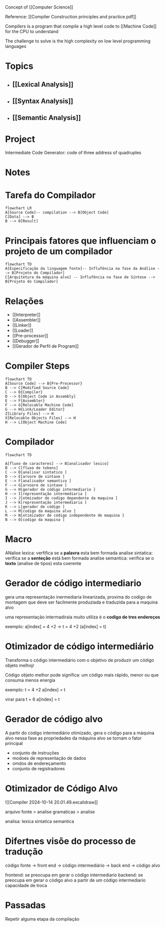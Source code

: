 Concept of [[Computer Science]]

Reference: [[Compiler Construction principles and practice.pdf]]

Compilers is a program that compile a high level code to [[Machine Code]] for the CPU to understand

The challenge to solve is the high complexity on low level programming languages

# Topics

- ## [[Lexical Analysis]]
- ## [[Syntax Analysis]]
- ## [[Semantic Analysis]]

# Project

Intermediate Code Generator: code of three address of quadruples

# Notes

# Tarefa do Compilador

```mermaid
flowchart LR
A[Source Code]-- compilation --> B[Object Code]
C[Data] --> B
B --> D[Result]
```

# Principais fatores que influenciam o projeto de um compilador

```mermaid
flowchart TD
A[Especificação da linguagem fonte]-- Influfência na fase da Análise --> B[Projeto do Compilador]
C[Arquitetura da máquina alvo] -- Influfência na fase de Síntese --> B[Projeto do Compilador]
```

# Relações

- [[Interpreter]]
- [[Assembler]]
- [[Linker]]
- [[Loader]]
- [[Pre-processor]]
- [[Debugger]]
- [[Gerador de Perfil de Program]]

# Compiler Steps

```mermaid
flowchart TD
A[Source Code] --> B{Pre-Processor}
B --> C[Modified Source Code]
C --> D{Compiler}
D --> E[Object Code in Assembly]
E --> F{Assembler}
F --> G[Relocable Machine Code]
G --> H{Link/Loader Editor}
Z[Library Files] --> H
X[Relocable Objects Files] --> H
H --> L[Object Machine Code]
```

# Compilador

```mermaid
flowchart TD

A[fluxo de caracteres] --> B[analisador lexico]
B --> C[fluxo de tokens]
C --> D[analisar sintatico ]
D --> E[arvore de sintaxe ]
E --> F[analisador semantico ]
F --> G[arvoore de sintaxe ]
G --> H[gerador de código intermediario ]
H --> I[representação intermediaria ]
I --> J[otmizador de codigo dependente da maquina ]
J --> K[representação intermediaria ]
K --> L[gerador de código ]
L --> M[codigo da maquina alvo ]
M --> N[otimizador de código independente de maquina ]
N --> O[codigo da maquina ]
```

# Macro

ANalise lexica: verfifica se a **palavra** esta bem formada
analise sintatica: verifica se a **senteção** está bem formada
analise semantica: verifica se o **texto** (analise de tipos) esta coerente

# Gerador de código intermediario

gera uma representação inermediaria linearizada, proxima do codigo de montagem que deve ser facilmente produziada e traduzida para a maquina alvo

uma representação intermadiraia muito utiliza é o **codigo de tres endereços**

exemplo: a[index] = 4 +2 -> t = 4 +2 (a[index] = t)

# Otimizador de código intermediário

Transforma o código intermediário com o objetivo de produzir um código objeto melhojr

Código objeto melhor pode significa: um código mais rápido, menor ou que consuma menos energia

exemplo:
t = 4 +2
a[index] = t

virar para
t = 6
a[index] = t

# Gerador de código alvo

A partir do código intermediário otimizado, gera o código para a máquina alvo
nessa fase as propriedades da máquina alvo se tornam o fator principal

- conjunto de instruções
- modoes de representação de dados
- omdos de endereçamento
- conjunto de registradores

# Otimizador de Código Alvo

![[Compiler 2024-10-14 20.01.49.excalidraw]]

arquivo fonte > analise
gramaticas > analise

analisa:
lexica
sintatica
semantica

# Difertnes visõe do processo de tradução

código fonte -> front end -> código intermediário -> back end -> código alvo

frontend: se preocupa em gerar o código intermediario
backend: se preocupa em gerar o código alvo a partir de um código intermediario
capacidade de troca

# Passadas

Repetir alguma etapa da compilação

